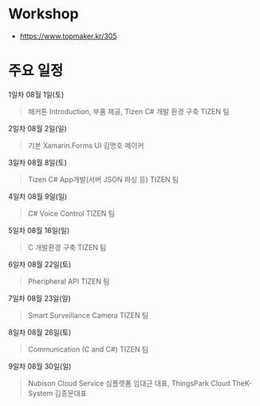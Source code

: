 # Workshop
- https://www.topmaker.kr/305

# 주요 일정
1일차  08월 1일(토)
> 해커톤 Introduction, 부품 제공, Tizen C# 개발 환경 구축  TIZEN 팀 

2일차  08월 2일(일)
> 기본 Xamarin.Forms UI  김명호 메이커

3일차  08월 8일(토)  
> Tizen C# App개발(서버 JSON 파싱 등) TIZEN 팀

4일차  08월 9일(일)  
> C# Voice Control  TIZEN 팀

5일차  08월 16일(일) 
> C 개발환경 구축 TIZEN 팀

6일차  08월 22일(토)  
> Pheripheral API TIZEN 팀

7일차  08월 23일(일)  
> Smart Surveillance Camera  TIZEN 팀 

8일차  08월 26일(토)  
> Communication (C and C#)  TIZEN 팀 

9일차  08월 30일(일)  
> Nubison Cloud Service  심플랫폼 임대근 대표, ThingsPark Cloud  TheK-System 김종문대표
